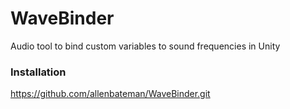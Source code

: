 # WaveBinder
Audio tool to bind custom variables to sound frequencies in Unity

### Installation
https://github.com/allenbateman/WaveBinder.git
